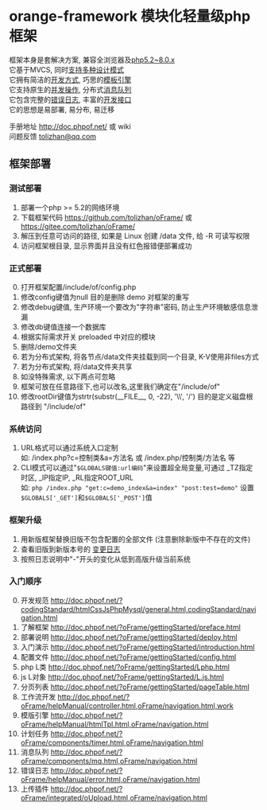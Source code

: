 # orange-framework 模块化轻量级php框架

框架本身是套解决方案, 兼容全浏览器及[php5.2~8.0.x](http://doc.phpof.net/?oFrame/FAQ/namespace.html,oFrame/navigation.html)<br>
它基于MVCS, 同时[支持多种设计模式](http://doc.phpof.net/?oFrame/FAQ/architect.html,oFrame/navigation.html)<br>
它拥有简洁的[开发方式](http://doc.phpof.net/?oFrame/helpManual/controller.html,oFrame/navigation.html,work), 巧思的[模板引擎](http://doc.phpof.net/?oFrame/helpManual/htmlTpl.html,oFrame/navigation.html)<br>
它支持原生的[并发操作](http://doc.phpof.net/?oFrame/components/timer.html,oFrame/navigation.html), 分布式[消息队列](http://doc.phpof.net/?oFrame/components/mq.html,oFrame/navigation.html)<br>
它包含完整的[错误日志](http://doc.phpof.net/?oFrame/helpManual/error.html,oFrame/navigation.html), 丰富的[开发接口](http://doc.phpof.net/?oFrame/FAQ/baseExtends.html,oFrame/navigation.html)<br>
它的思想是易部署, 易分布, 易迁移

手册地址 http://doc.phpof.net/ 或 wiki<br>
问题反馈 tolizhan@qq.com

## 框架部署
### 测试部署
1. 部署一个php >= 5.2的网络环境
2. 下载框架代码 https://github.com/tolizhan/oFrame/ 或 https://gitee.com/tolizhan/oFrame/
3. 解压到任意可访问的路径, 如果是 Linux 创建 /data 文件, 给 -R 可读写权限
4. 访问框架根目录, 显示界面并且没有红色报错便部署成功

### 正式部署
0. 打开框架配置/include/of/config.php
1. 修改config键值为null 目的是删除 demo 对框架的重写
2. 修改debug键值, 生产环境一个要改为"字符串"密码, 防止生产环境敏感信息泄漏
3. 修改db键值连接一个数据库
4. 根据实际需求开关 preloaded 中对应的模块
5. 删除/demo文件夹
6. 若为分布式架构, 将各节点/data文件夹挂载到同一个目录, K-V使用非files方式
7. 若为分布式架构, 将/data文件夹共享
8. 如没特殊需求, 以下两点可忽略
9. 框架可放在任意路径下,也可以改名,这里我们确定在"/include/of"
10. 修改rootDir键值为strtr(substr(\_\_FILE\_\_, 0, -22), '\\\\', '/') 目的是定义磁盘根路径到 "/include/of"

### 系统访问
1. URL格式可以通过系统入口定制<br>
    如: /index.php?c=控制类&a=方法名 或 /index.php/控制类/方法名 等
2. CLI模式可以通过"`$GLOBALS键值:url编码`"来设置超全局变量,可通过 _TZ指定时区, _IP指定IP, _RL指定ROOT_URL<br>
    如: `php /index.php "get:c=demo_index&a=index" "post:test=demo"` 设置`$GLOBALS['_GET']`和`$GLOBALS['_POST']`值

### 框架升级
1. 用新版框架替换旧版不包含配置的全部文件 (注意删除新版中不存在的文件)
2. 查看旧版到新版本号的 [变更日志](changelog.txt)
3. 按照日志说明中"-"开头的变化从低到高版升级当前系统

### 入门顺序
0. 开发规范    http://doc.phpof.net/?codingStandard/htmlCssJsPhpMysql/general.html,codingStandard/navigation.html
1. 了解框架    http://doc.phpof.net/?oFrame/gettingStarted/preface.html
2. 部署说明    http://doc.phpof.net/?oFrame/gettingStarted/deploy.html
3. 入门演示    http://doc.phpof.net/?oFrame/gettingStarted/introduction.html
4. 配置文件    http://doc.phpof.net/?oFrame/gettingStarted/config.html
5. php L类     http://doc.phpof.net/?oFrame/gettingStarted/Lphp.html
6. js L对象    http://doc.phpof.net/?oFrame/gettingStarted/L.js.html
7. 分页列表    http://doc.phpof.net/?oFrame/gettingStarted/pageTable.html
8. 工作流开发  http://doc.phpof.net/?oFrame/helpManual/controller.html,oFrame/navigation.html,work
9. 模版引擎    http://doc.phpof.net/?oFrame/helpManual/htmlTpl.html,oFrame/navigation.html
10. 计划任务    http://doc.phpof.net/?oFrame/components/timer.html,oFrame/navigation.html
11. 消息队列    http://doc.phpof.net/?oFrame/components/mq.html,oFrame/navigation.html
12. 错误日志    http://doc.phpof.net/?oFrame/helpManual/error.html,oFrame/navigation.html
13. 上传插件    http://doc.phpof.net/?oFrame/integrated/oUpload.html,oFrame/navigation.html